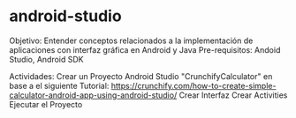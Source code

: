 # android-studio
Objetivo: Entender conceptos relacionados a la implementación de aplicaciones con interfaz gráfica en Android y Java
Pre-requisitos: Andoid Studio, Android SDK

Actividades:
Crear un Proyecto Android Studio "CrunchifyCalculator" en base a el siguiente Tutorial: https://crunchify.com/how-to-create-simple-calculator-android-app-using-android-studio/
Crear Interfaz
Crear Activities
Ejecutar el Proyecto
